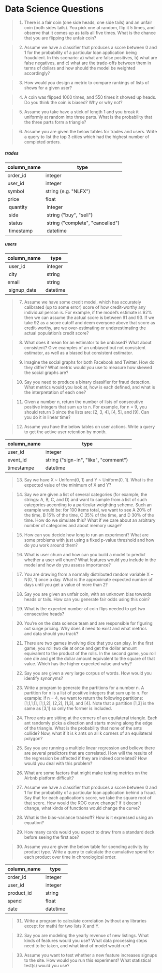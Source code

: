 # Data Science Questions

> 1. There is a fair coin (one side heads, one side tails) and an unfair coin (both sides tails).
> You pick one at random, flip it 5 times, and observe that it comes up as tails all five times.
> What is the chance that you are flipping the unfair coin?

> 2. Assume we have a classifier that produces a score between 0 and 1 for the probability of a particular loan application being fraudulent.
> In this scenario:
> a) what are false positives, b) what are false negatives,
> and c) what are the trade-offs between them in terms of dollars and how should the model be weighted accordingly?

> 3. How would you design a metric to compare rankings of lists of shows for a given user?

> 4. A coin was flipped 1000 times, and 550 times it showed up heads. Do you think the coin is biased? Why or why not?

> 5. Assume you take have a stick of length 1 and you break it uniformly at random into three parts.
> What is the probability that the three parts form a triangle?


> 6. Assume you are given the below tables for trades and users.
> Write a query to list the top 3 cities which had the highest number of completed orders.

##### trades
| column_name  | type  | 
|---|---|
| order_id  | integer   |
| user_id   | integer   |
| symbol    | string (e.g. "NLFX")  |
| price     | float     | 
| quantity  | integer   |
| side      | string ("buy", "sell") |
| status    | string ("complete", "cancelled") |
| timestamp | datetime  |

##### users
| column_name | type |
|---|---|
| user_id	| integer |
| city	| string |
| email	| string | 
| signup_date |	datetime |

> 7. Assume we have some credit model, which has accurately calibrated (up to some error) score of how credit-worthy any individual person is.
> For example, if the model’s estimate is 92% then we can assume the actual score is between 91 and 93.
> If we take 92 as a score cutoff and deem everyone above that score as credit-worthy,
> are we over-estimating or underestimating the actual population’s credit score?


> 8. What does it mean for an estimator to be unbiased?
> What about consistent? Give examples of an unbiased but not consistent estimator, as well as a biased but consistent estimator.


> 9. Imagine the social graphs for both Facebook and Twitter.
> How do they differ? What metric would you use to measure how skewed the social graphs are?


> 10. Say you need to produce a binary classifier for fraud detection.
> What metrics would you look at, how is each defined, and what is the interpretation of each one?


> 11. Given a number n, return the number of lists of consecutive positive integers that sum up to n.
For example, for n = 9, you should return 3 since the lists are: [2, 3, 4], [4, 5], and [9]. Can you do it in linear time?


> 12. Assume you have the below tables on user actions. Write a query to get the active user retention by month.

| column_name | type |
|---|---|
| user_id | integer |
| event_id | string ("sign-in", "like", "comment") |
| timestampe | datetime |


> 13. Say we have X ~ Uniform(0, 1) and Y ~ Uniform(0, 1). What is the expected value of the minimum of X and Y?

> 14. Say we are given a list of several categories (for example, the strings: A, B, C, and D)
> and want to sample from a list of such categories according to a particular weighting scheme.
> Such an example would be: for 100 items total, we want to see A 20% of the time, B 15% of the time, C 35% of the time, and D 30% of the time.
> How do we simulate this? What if we care about an arbitrary number of categories and about memory usage?

> 15. How can you decide how long to run an experiment?
> What are some problems with just using a fixed p-value threshold and how do you work around them?

> 16. What is user churn and how can you build a model to predict whether a user will churn?
> What features would you include in the model and how do you assess importance?


> 17. You are drawing from a normally distributed random variable X ~ N(0, 1) once a day.
> What is the approximate expected number of days until you get a value of more than 2?


> 18. Say you are given an unfair coin, with an unknown bias towards heads or tails.
> How can you generate fair odds using this coin?


> 19. What is the expected number of coin flips needed to get two consecutive heads?


> 20. You’re on the data science team and are responsible for figuring out surge pricing.
> Why does it need to exist and what metrics and data should you track?

> 21. There are two games involving dice that you can play.
> In the first game, you roll two die at once and get the dollar amount equivalent to the product of the rolls.
> In the second game, you roll one die and get the dollar amount equivalent to the square of that value.
> Which has the higher expected value and why?


> 22. Say you are given a very large corpus of words. How would you identify synonyms?

> 23. Write a program to generate the partitions for a number n.
> A partition for n is a list of positive integers that sum up to n.
> For example: if n = 4, we want to return the following partitions: [1,1,1,1], [1,1,2], [2,2], [1,3], and [4].
> Note that a partition [1,3] is the same as [3,1] so only the former is included.


> 24. Three ants are sitting at the corners of an equilateral triangle.
> Each ant randomly picks a direction and starts moving along the edge of the triangle.
> What is the probability that none of the ants collide?
> Now, what if it is k ants on all k corners of an equilateral polygon?



> 25. Say you are running a multiple linear regression and believe there are several predictors that are correlated.
> How will the results of the regression be affected if they are indeed correlated? How would you deal with this problem?


> 26. What are some factors that might make testing metrics on the Airbnb platform difficult?

> 27. Assume we have a classifier that produces a score between 0 and 1 for the probability of a particular loan application behind a fraud.
> Say that for each application’s score, we take the square root of that score.
> How would the ROC curve change? If it doesn’t change, what kinds of functions would change the curve?


> 28. What is the bias-variance tradeoff? How is it expressed using an equation?

> 29. How many cards would you expect to draw from a standard deck before seeing the first ace?

> 30. Assume you are given the below table for spending activity by product type.
> Write a query to calculate the cumulative spend for each product over time in chronological order.

| column_name | type |
|---|---|
| order_id   | integer |
| user_id    | integer |
| product_id | string |
| spend      | float  |
| date       | datetime |

> 31. Write a program to calculate correlation (without any libraries except for math) for two lists X and Y.

> 32. Say you are modeling the yearly revenue of new listings. What kinds of features would you use?
> What data processing steps need to be taken, and what kind of model would run?


> 33. Assume you want to test whether a new feature increases signups to the site.
> How would you run this experiment? What statistical test(s) would you use?














